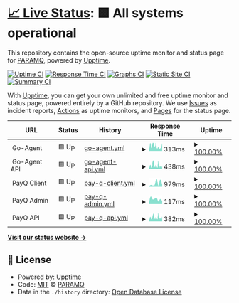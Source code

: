 # [📈 Live Status](https://status.paramq.com): <!--live status--> **🟩 All systems operational**

This repository contains the open-source uptime monitor and status page for [PARAMQ](https://status.paramq.com), powered by [Upptime](https://github.com/upptime/upptime).

[![Uptime CI](https://github.com/PARAMQ/status/workflows/Uptime%20CI/badge.svg)](https://github.com/PARAMQ/status/actions?query=workflow%3A%22Uptime+CI%22)
[![Response Time CI](https://github.com/PARAMQ/status/workflows/Response%20Time%20CI/badge.svg)](https://github.com/PARAMQ/status/actions?query=workflow%3A%22Response+Time+CI%22)
[![Graphs CI](https://github.com/PARAMQ/status/workflows/Graphs%20CI/badge.svg)](https://github.com/PARAMQ/status/actions?query=workflow%3A%22Graphs+CI%22)
[![Static Site CI](https://github.com/PARAMQ/status/workflows/Static%20Site%20CI/badge.svg)](https://github.com/PARAMQ/status/actions?query=workflow%3A%22Static+Site+CI%22)
[![Summary CI](https://github.com/PARAMQ/status/workflows/Summary%20CI/badge.svg)](https://github.com/PARAMQ/status/actions?query=workflow%3A%22Summary+CI%22)

With [Upptime](https://upptime.js.org), you can get your own unlimited and free uptime monitor and status page, powered entirely by a GitHub repository. We use [Issues](https://github.com/PARAMQ/status/issues) as incident reports, [Actions](https://github.com/PARAMQ/status/actions) as uptime monitors, and [Pages](https://status.paramq.com) for the status page.

<!--start: status pages-->
<!-- This summary is generated by Upptime (https://github.com/upptime/upptime) -->
<!-- Do not edit this manually, your changes will be overwritten -->
<!-- prettier-ignore -->
| URL | Status | History | Response Time | Uptime |
| --- | ------ | ------- | ------------- | ------ |
| <img alt="" src="https://icons.duckduckgo.com/ip3/null.ico" height="13"> Go-Agent | 🟩 Up | [go-agent.yml](https://github.com/PARAMQ/status/commits/HEAD/history/go-agent.yml) | <details><summary><img alt="Response time graph" src="./graphs/go-agent/response-time-week.png" height="20"> 313ms</summary><br><a href="https://status.paramq.com/history/go-agent"><img alt="Response time 383" src="https://img.shields.io/endpoint?url=https%3A%2F%2Fraw.githubusercontent.com%2FPARAMQ%2Fstatus%2FHEAD%2Fapi%2Fgo-agent%2Fresponse-time.json"></a><br><a href="https://status.paramq.com/history/go-agent"><img alt="24-hour response time 452" src="https://img.shields.io/endpoint?url=https%3A%2F%2Fraw.githubusercontent.com%2FPARAMQ%2Fstatus%2FHEAD%2Fapi%2Fgo-agent%2Fresponse-time-day.json"></a><br><a href="https://status.paramq.com/history/go-agent"><img alt="7-day response time 313" src="https://img.shields.io/endpoint?url=https%3A%2F%2Fraw.githubusercontent.com%2FPARAMQ%2Fstatus%2FHEAD%2Fapi%2Fgo-agent%2Fresponse-time-week.json"></a><br><a href="https://status.paramq.com/history/go-agent"><img alt="30-day response time 298" src="https://img.shields.io/endpoint?url=https%3A%2F%2Fraw.githubusercontent.com%2FPARAMQ%2Fstatus%2FHEAD%2Fapi%2Fgo-agent%2Fresponse-time-month.json"></a><br><a href="https://status.paramq.com/history/go-agent"><img alt="1-year response time 383" src="https://img.shields.io/endpoint?url=https%3A%2F%2Fraw.githubusercontent.com%2FPARAMQ%2Fstatus%2FHEAD%2Fapi%2Fgo-agent%2Fresponse-time-year.json"></a></details> | <details><summary><a href="https://status.paramq.com/history/go-agent">100.00%</a></summary><a href="https://status.paramq.com/history/go-agent"><img alt="All-time uptime 100.00%" src="https://img.shields.io/endpoint?url=https%3A%2F%2Fraw.githubusercontent.com%2FPARAMQ%2Fstatus%2FHEAD%2Fapi%2Fgo-agent%2Fuptime.json"></a><br><a href="https://status.paramq.com/history/go-agent"><img alt="24-hour uptime 100.00%" src="https://img.shields.io/endpoint?url=https%3A%2F%2Fraw.githubusercontent.com%2FPARAMQ%2Fstatus%2FHEAD%2Fapi%2Fgo-agent%2Fuptime-day.json"></a><br><a href="https://status.paramq.com/history/go-agent"><img alt="7-day uptime 100.00%" src="https://img.shields.io/endpoint?url=https%3A%2F%2Fraw.githubusercontent.com%2FPARAMQ%2Fstatus%2FHEAD%2Fapi%2Fgo-agent%2Fuptime-week.json"></a><br><a href="https://status.paramq.com/history/go-agent"><img alt="30-day uptime 100.00%" src="https://img.shields.io/endpoint?url=https%3A%2F%2Fraw.githubusercontent.com%2FPARAMQ%2Fstatus%2FHEAD%2Fapi%2Fgo-agent%2Fuptime-month.json"></a><br><a href="https://status.paramq.com/history/go-agent"><img alt="1-year uptime 100.00%" src="https://img.shields.io/endpoint?url=https%3A%2F%2Fraw.githubusercontent.com%2FPARAMQ%2Fstatus%2FHEAD%2Fapi%2Fgo-agent%2Fuptime-year.json"></a></details>
| <img alt="" src="https://icons.duckduckgo.com/ip3/null.ico" height="13"> Go-Agent API | 🟩 Up | [go-agent-api.yml](https://github.com/PARAMQ/status/commits/HEAD/history/go-agent-api.yml) | <details><summary><img alt="Response time graph" src="./graphs/go-agent-api/response-time-week.png" height="20"> 438ms</summary><br><a href="https://status.paramq.com/history/go-agent-api"><img alt="Response time 250" src="https://img.shields.io/endpoint?url=https%3A%2F%2Fraw.githubusercontent.com%2FPARAMQ%2Fstatus%2FHEAD%2Fapi%2Fgo-agent-api%2Fresponse-time.json"></a><br><a href="https://status.paramq.com/history/go-agent-api"><img alt="24-hour response time 427" src="https://img.shields.io/endpoint?url=https%3A%2F%2Fraw.githubusercontent.com%2FPARAMQ%2Fstatus%2FHEAD%2Fapi%2Fgo-agent-api%2Fresponse-time-day.json"></a><br><a href="https://status.paramq.com/history/go-agent-api"><img alt="7-day response time 438" src="https://img.shields.io/endpoint?url=https%3A%2F%2Fraw.githubusercontent.com%2FPARAMQ%2Fstatus%2FHEAD%2Fapi%2Fgo-agent-api%2Fresponse-time-week.json"></a><br><a href="https://status.paramq.com/history/go-agent-api"><img alt="30-day response time 333" src="https://img.shields.io/endpoint?url=https%3A%2F%2Fraw.githubusercontent.com%2FPARAMQ%2Fstatus%2FHEAD%2Fapi%2Fgo-agent-api%2Fresponse-time-month.json"></a><br><a href="https://status.paramq.com/history/go-agent-api"><img alt="1-year response time 250" src="https://img.shields.io/endpoint?url=https%3A%2F%2Fraw.githubusercontent.com%2FPARAMQ%2Fstatus%2FHEAD%2Fapi%2Fgo-agent-api%2Fresponse-time-year.json"></a></details> | <details><summary><a href="https://status.paramq.com/history/go-agent-api">100.00%</a></summary><a href="https://status.paramq.com/history/go-agent-api"><img alt="All-time uptime 100.00%" src="https://img.shields.io/endpoint?url=https%3A%2F%2Fraw.githubusercontent.com%2FPARAMQ%2Fstatus%2FHEAD%2Fapi%2Fgo-agent-api%2Fuptime.json"></a><br><a href="https://status.paramq.com/history/go-agent-api"><img alt="24-hour uptime 100.00%" src="https://img.shields.io/endpoint?url=https%3A%2F%2Fraw.githubusercontent.com%2FPARAMQ%2Fstatus%2FHEAD%2Fapi%2Fgo-agent-api%2Fuptime-day.json"></a><br><a href="https://status.paramq.com/history/go-agent-api"><img alt="7-day uptime 100.00%" src="https://img.shields.io/endpoint?url=https%3A%2F%2Fraw.githubusercontent.com%2FPARAMQ%2Fstatus%2FHEAD%2Fapi%2Fgo-agent-api%2Fuptime-week.json"></a><br><a href="https://status.paramq.com/history/go-agent-api"><img alt="30-day uptime 100.00%" src="https://img.shields.io/endpoint?url=https%3A%2F%2Fraw.githubusercontent.com%2FPARAMQ%2Fstatus%2FHEAD%2Fapi%2Fgo-agent-api%2Fuptime-month.json"></a><br><a href="https://status.paramq.com/history/go-agent-api"><img alt="1-year uptime 100.00%" src="https://img.shields.io/endpoint?url=https%3A%2F%2Fraw.githubusercontent.com%2FPARAMQ%2Fstatus%2FHEAD%2Fapi%2Fgo-agent-api%2Fuptime-year.json"></a></details>
| <img alt="" src="https://icons.duckduckgo.com/ip3/null.ico" height="13"> PayQ Client | 🟩 Up | [pay-q-client.yml](https://github.com/PARAMQ/status/commits/HEAD/history/pay-q-client.yml) | <details><summary><img alt="Response time graph" src="./graphs/pay-q-client/response-time-week.png" height="20"> 979ms</summary><br><a href="https://status.paramq.com/history/pay-q-client"><img alt="Response time 577" src="https://img.shields.io/endpoint?url=https%3A%2F%2Fraw.githubusercontent.com%2FPARAMQ%2Fstatus%2FHEAD%2Fapi%2Fpay-q-client%2Fresponse-time.json"></a><br><a href="https://status.paramq.com/history/pay-q-client"><img alt="24-hour response time 1512" src="https://img.shields.io/endpoint?url=https%3A%2F%2Fraw.githubusercontent.com%2FPARAMQ%2Fstatus%2FHEAD%2Fapi%2Fpay-q-client%2Fresponse-time-day.json"></a><br><a href="https://status.paramq.com/history/pay-q-client"><img alt="7-day response time 979" src="https://img.shields.io/endpoint?url=https%3A%2F%2Fraw.githubusercontent.com%2FPARAMQ%2Fstatus%2FHEAD%2Fapi%2Fpay-q-client%2Fresponse-time-week.json"></a><br><a href="https://status.paramq.com/history/pay-q-client"><img alt="30-day response time 522" src="https://img.shields.io/endpoint?url=https%3A%2F%2Fraw.githubusercontent.com%2FPARAMQ%2Fstatus%2FHEAD%2Fapi%2Fpay-q-client%2Fresponse-time-month.json"></a><br><a href="https://status.paramq.com/history/pay-q-client"><img alt="1-year response time 577" src="https://img.shields.io/endpoint?url=https%3A%2F%2Fraw.githubusercontent.com%2FPARAMQ%2Fstatus%2FHEAD%2Fapi%2Fpay-q-client%2Fresponse-time-year.json"></a></details> | <details><summary><a href="https://status.paramq.com/history/pay-q-client">100.00%</a></summary><a href="https://status.paramq.com/history/pay-q-client"><img alt="All-time uptime 100.00%" src="https://img.shields.io/endpoint?url=https%3A%2F%2Fraw.githubusercontent.com%2FPARAMQ%2Fstatus%2FHEAD%2Fapi%2Fpay-q-client%2Fuptime.json"></a><br><a href="https://status.paramq.com/history/pay-q-client"><img alt="24-hour uptime 100.00%" src="https://img.shields.io/endpoint?url=https%3A%2F%2Fraw.githubusercontent.com%2FPARAMQ%2Fstatus%2FHEAD%2Fapi%2Fpay-q-client%2Fuptime-day.json"></a><br><a href="https://status.paramq.com/history/pay-q-client"><img alt="7-day uptime 100.00%" src="https://img.shields.io/endpoint?url=https%3A%2F%2Fraw.githubusercontent.com%2FPARAMQ%2Fstatus%2FHEAD%2Fapi%2Fpay-q-client%2Fuptime-week.json"></a><br><a href="https://status.paramq.com/history/pay-q-client"><img alt="30-day uptime 100.00%" src="https://img.shields.io/endpoint?url=https%3A%2F%2Fraw.githubusercontent.com%2FPARAMQ%2Fstatus%2FHEAD%2Fapi%2Fpay-q-client%2Fuptime-month.json"></a><br><a href="https://status.paramq.com/history/pay-q-client"><img alt="1-year uptime 100.00%" src="https://img.shields.io/endpoint?url=https%3A%2F%2Fraw.githubusercontent.com%2FPARAMQ%2Fstatus%2FHEAD%2Fapi%2Fpay-q-client%2Fuptime-year.json"></a></details>
| <img alt="" src="https://icons.duckduckgo.com/ip3/null.ico" height="13"> PayQ Admin | 🟩 Up | [pay-q-admin.yml](https://github.com/PARAMQ/status/commits/HEAD/history/pay-q-admin.yml) | <details><summary><img alt="Response time graph" src="./graphs/pay-q-admin/response-time-week.png" height="20"> 117ms</summary><br><a href="https://status.paramq.com/history/pay-q-admin"><img alt="Response time 384" src="https://img.shields.io/endpoint?url=https%3A%2F%2Fraw.githubusercontent.com%2FPARAMQ%2Fstatus%2FHEAD%2Fapi%2Fpay-q-admin%2Fresponse-time.json"></a><br><a href="https://status.paramq.com/history/pay-q-admin"><img alt="24-hour response time 81" src="https://img.shields.io/endpoint?url=https%3A%2F%2Fraw.githubusercontent.com%2FPARAMQ%2Fstatus%2FHEAD%2Fapi%2Fpay-q-admin%2Fresponse-time-day.json"></a><br><a href="https://status.paramq.com/history/pay-q-admin"><img alt="7-day response time 117" src="https://img.shields.io/endpoint?url=https%3A%2F%2Fraw.githubusercontent.com%2FPARAMQ%2Fstatus%2FHEAD%2Fapi%2Fpay-q-admin%2Fresponse-time-week.json"></a><br><a href="https://status.paramq.com/history/pay-q-admin"><img alt="30-day response time 149" src="https://img.shields.io/endpoint?url=https%3A%2F%2Fraw.githubusercontent.com%2FPARAMQ%2Fstatus%2FHEAD%2Fapi%2Fpay-q-admin%2Fresponse-time-month.json"></a><br><a href="https://status.paramq.com/history/pay-q-admin"><img alt="1-year response time 384" src="https://img.shields.io/endpoint?url=https%3A%2F%2Fraw.githubusercontent.com%2FPARAMQ%2Fstatus%2FHEAD%2Fapi%2Fpay-q-admin%2Fresponse-time-year.json"></a></details> | <details><summary><a href="https://status.paramq.com/history/pay-q-admin">100.00%</a></summary><a href="https://status.paramq.com/history/pay-q-admin"><img alt="All-time uptime 100.00%" src="https://img.shields.io/endpoint?url=https%3A%2F%2Fraw.githubusercontent.com%2FPARAMQ%2Fstatus%2FHEAD%2Fapi%2Fpay-q-admin%2Fuptime.json"></a><br><a href="https://status.paramq.com/history/pay-q-admin"><img alt="24-hour uptime 100.00%" src="https://img.shields.io/endpoint?url=https%3A%2F%2Fraw.githubusercontent.com%2FPARAMQ%2Fstatus%2FHEAD%2Fapi%2Fpay-q-admin%2Fuptime-day.json"></a><br><a href="https://status.paramq.com/history/pay-q-admin"><img alt="7-day uptime 100.00%" src="https://img.shields.io/endpoint?url=https%3A%2F%2Fraw.githubusercontent.com%2FPARAMQ%2Fstatus%2FHEAD%2Fapi%2Fpay-q-admin%2Fuptime-week.json"></a><br><a href="https://status.paramq.com/history/pay-q-admin"><img alt="30-day uptime 100.00%" src="https://img.shields.io/endpoint?url=https%3A%2F%2Fraw.githubusercontent.com%2FPARAMQ%2Fstatus%2FHEAD%2Fapi%2Fpay-q-admin%2Fuptime-month.json"></a><br><a href="https://status.paramq.com/history/pay-q-admin"><img alt="1-year uptime 100.00%" src="https://img.shields.io/endpoint?url=https%3A%2F%2Fraw.githubusercontent.com%2FPARAMQ%2Fstatus%2FHEAD%2Fapi%2Fpay-q-admin%2Fuptime-year.json"></a></details>
| <img alt="" src="https://icons.duckduckgo.com/ip3/null.ico" height="13"> PayQ API | 🟩 Up | [pay-q-api.yml](https://github.com/PARAMQ/status/commits/HEAD/history/pay-q-api.yml) | <details><summary><img alt="Response time graph" src="./graphs/pay-q-api/response-time-week.png" height="20"> 382ms</summary><br><a href="https://status.paramq.com/history/pay-q-api"><img alt="Response time 255" src="https://img.shields.io/endpoint?url=https%3A%2F%2Fraw.githubusercontent.com%2FPARAMQ%2Fstatus%2FHEAD%2Fapi%2Fpay-q-api%2Fresponse-time.json"></a><br><a href="https://status.paramq.com/history/pay-q-api"><img alt="24-hour response time 435" src="https://img.shields.io/endpoint?url=https%3A%2F%2Fraw.githubusercontent.com%2FPARAMQ%2Fstatus%2FHEAD%2Fapi%2Fpay-q-api%2Fresponse-time-day.json"></a><br><a href="https://status.paramq.com/history/pay-q-api"><img alt="7-day response time 382" src="https://img.shields.io/endpoint?url=https%3A%2F%2Fraw.githubusercontent.com%2FPARAMQ%2Fstatus%2FHEAD%2Fapi%2Fpay-q-api%2Fresponse-time-week.json"></a><br><a href="https://status.paramq.com/history/pay-q-api"><img alt="30-day response time 320" src="https://img.shields.io/endpoint?url=https%3A%2F%2Fraw.githubusercontent.com%2FPARAMQ%2Fstatus%2FHEAD%2Fapi%2Fpay-q-api%2Fresponse-time-month.json"></a><br><a href="https://status.paramq.com/history/pay-q-api"><img alt="1-year response time 255" src="https://img.shields.io/endpoint?url=https%3A%2F%2Fraw.githubusercontent.com%2FPARAMQ%2Fstatus%2FHEAD%2Fapi%2Fpay-q-api%2Fresponse-time-year.json"></a></details> | <details><summary><a href="https://status.paramq.com/history/pay-q-api">100.00%</a></summary><a href="https://status.paramq.com/history/pay-q-api"><img alt="All-time uptime 100.00%" src="https://img.shields.io/endpoint?url=https%3A%2F%2Fraw.githubusercontent.com%2FPARAMQ%2Fstatus%2FHEAD%2Fapi%2Fpay-q-api%2Fuptime.json"></a><br><a href="https://status.paramq.com/history/pay-q-api"><img alt="24-hour uptime 100.00%" src="https://img.shields.io/endpoint?url=https%3A%2F%2Fraw.githubusercontent.com%2FPARAMQ%2Fstatus%2FHEAD%2Fapi%2Fpay-q-api%2Fuptime-day.json"></a><br><a href="https://status.paramq.com/history/pay-q-api"><img alt="7-day uptime 100.00%" src="https://img.shields.io/endpoint?url=https%3A%2F%2Fraw.githubusercontent.com%2FPARAMQ%2Fstatus%2FHEAD%2Fapi%2Fpay-q-api%2Fuptime-week.json"></a><br><a href="https://status.paramq.com/history/pay-q-api"><img alt="30-day uptime 100.00%" src="https://img.shields.io/endpoint?url=https%3A%2F%2Fraw.githubusercontent.com%2FPARAMQ%2Fstatus%2FHEAD%2Fapi%2Fpay-q-api%2Fuptime-month.json"></a><br><a href="https://status.paramq.com/history/pay-q-api"><img alt="1-year uptime 100.00%" src="https://img.shields.io/endpoint?url=https%3A%2F%2Fraw.githubusercontent.com%2FPARAMQ%2Fstatus%2FHEAD%2Fapi%2Fpay-q-api%2Fuptime-year.json"></a></details>

<!--end: status pages-->

[**Visit our status website →**](https://status.paramq.com)

## 📄 License

- Powered by: [Upptime](https://github.com/upptime/upptime)
- Code: [MIT](./LICENSE) © [PARAMQ](https://status.paramq.com)
- Data in the `./history` directory: [Open Database License](https://opendatacommons.org/licenses/odbl/1-0/)
